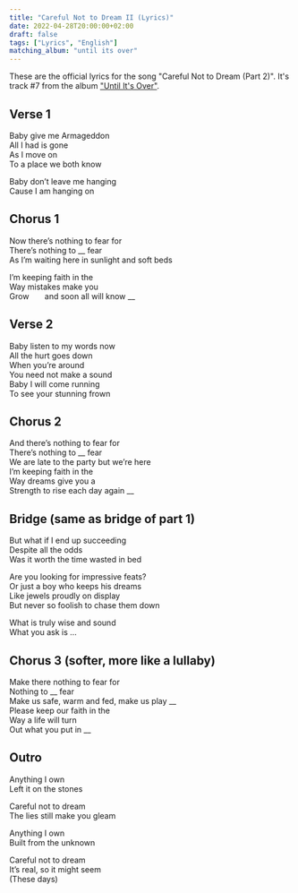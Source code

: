 ```yaml
---
title: "Careful Not to Dream II (Lyrics)"
date: 2022-04-28T20:00:00+02:00
draft: false
tags: ["Lyrics", "English"]
matching_album: "until its over"
---
```


These are the official lyrics for the song "Careful Not to Dream (Part 2)". It's track #7 from the album ["Until It's Over"](/albums/until-its-over).

## Verse 1
Baby give me Armageddon  
All I had is gone  
As I move on  
To a place we both know

Baby don’t leave me hanging  
Cause I am hanging on

## Chorus 1
Now there’s nothing to fear for  
There’s nothing to __ fear  
As I’m waiting here in sunlight and soft beds 

I’m keeping faith in the  
Way mistakes make you  
Grow&emsp;&emsp;and soon all will know __

## Verse 2
Baby listen to my words now  
All the hurt goes down  
When you’re around  
You need not make a sound   
Baby I will come running  
To see your stunning frown

## Chorus 2
And there’s nothing to fear for  
There’s nothing to __ fear  
We are late to the party but we’re here  
I’m keeping faith in the  
Way dreams give you a  
Strength to rise each day again __  

## Bridge (same as bridge of part 1)
But what if I end up succeeding  
Despite all the odds  
Was it worth the time wasted in bed

Are you looking for impressive feats?  
Or just a boy who keeps his dreams   
Like jewels proudly on display  
But never so foolish to chase them down  

What is truly wise and sound  
What you ask is … 

## Chorus 3 (softer, more like a lullaby)
Make there nothing to fear for  
Nothing to __ fear  
Make us safe, warm and fed, make us play __  
Please keep our faith in the  
Way a life will turn   
Out what you put in __

## Outro
Anything I own  
Left it on the stones

Careful not to dream  
The lies still make you gleam

Anything I own  
Built from the unknown

Careful not to dream  
It’s real, so it might seem  
(These days)